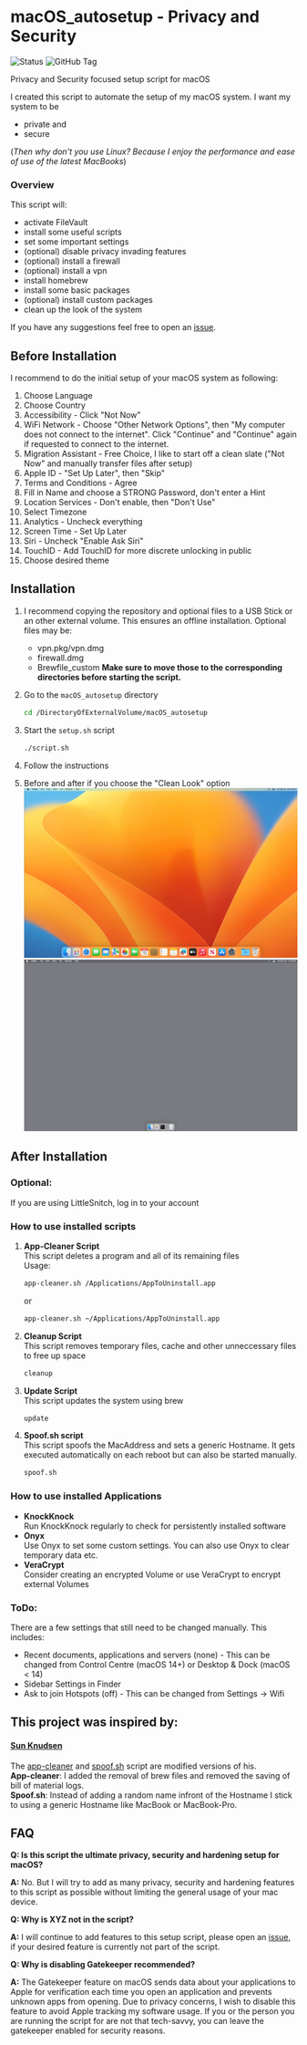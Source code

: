 # macOS_autosetup - Privacy and Security
![Status](https://img.shields.io/badge/status-Work_in_Progress-yellow)
![GitHub Tag](https://img.shields.io/github/v/tag/tortugato/macOS_autosetup)


Privacy and Security focused setup script for macOS


I created this script to automate the setup of my macOS system. I want my system to be
- private and
- secure

(<em>Then why don't you use Linux? Because I enjoy the performance and ease of use of the latest MacBooks</em>)

### Overview
This script will:
- activate FileVault
- install some useful scripts
- set some important settings
- (optional) disable privacy invading features
- (optional) install a firewall
- (optional) install a vpn
- install homebrew
- install some basic packages
- (optional) install custom packages
- clean up the look of the system


If you have any suggestions feel free to open an [issue](https://github.com/tortugato/macOS_autosetup/issues/new/choose).

## Before Installation
I recommend to do the initial setup of your macOS system as following:

1. Choose Language
2. Choose Country
3. Accessibility - Click "Not Now"
4. WiFi Network - Choose "Other Network Options", then "My computer does not connect to the internet". Click "Continue" and "Continue" again if requested to connect to the internet.
5. Migration Assistant - Free Choice, I like to start off a clean slate ("Not Now" and manually transfer files after setup)
6. Apple ID - "Set Up Later", then "Skip"
7. Terms and Conditions - Agree
8. Fill in Name and choose a STRONG Password, don't enter a Hint
9. Location Services - Don't enable, then "Don't Use"
10. Select Timezone
11. Analytics - Uncheck everything
12. Screen Time - Set Up Later
13. Siri - Uncheck "Enable Ask Siri"
14. TouchID - Add TouchID for more discrete unlocking in public
14. Choose desired theme

## Installation
1. I recommend copying the repository and optional files to a USB Stick or an other external volume. This ensures an offline installation.
    Optional files may be:
    - vpn.pkg/vpn.dmg
    - firewall.dmg
    - Brewfile_custom
    **Make sure to move those to the corresponding directories before starting the script.**


2. Go to the `macOS_autosetup` directory
    ```bash
    cd /DirectoryOfExternalVolume/macOS_autosetup
    ```

3. Start the `setup.sh` script
    ```bash
    ./script.sh
    ```

4. Follow the instructions
5. Before and after if you choose the "Clean Look" option\
![Before](https://github.com/tortugato/macOS_autosetup/blob/main/img/original.jpg) ![After](https://github.com/tortugato/macOS_autosetup/blob/main/img/clean.jpg)

## After Installation
### Optional:
If you are using LittleSnitch, log in to your account


### How to use installed scripts

1. **App-Cleaner Script**\
This script deletes a program and all of its remaining files\
Usage:
    ```bash
    app-cleaner.sh /Applications/AppToUninstall.app
    ```
    or
    ```bash
    app-cleaner.sh ~/Applications/AppToUninstall.app
    ```

2. **Cleanup Script**\
This script removes temporary files, cache and other unneccessary files to free up space
    ```bash
    cleanup
    ```

3. **Update Script**\
This script updates the system using brew
    ```bash
    update
    ```

4. **Spoof.sh script**\
This script spoofs the MacAddress and sets a generic Hostname. It gets executed automatically on each reboot but can also be started manually.
    ```bash
    spoof.sh
    ```

### How to use installed Applications
- **KnockKnock**\
	Run KnockKnock regularly to check for persistently installed software
- **Onyx**\
	Use Onyx to set some custom settings. You can also use Onyx to clear temporary data etc.
- **VeraCrypt**\
	Consider creating an encrypted Volume or use VeraCrypt to encrypt external Volumes
### ToDo:
There are a few settings that still need to be changed manually. This includes:
- Recent documents, applications and servers (none) - This can be changed from Control Centre (macOS 14+) or Desktop & Dock (macOS < 14)
- Sidebar Settings in Finder
- Ask to join Hotspots (off) - This can be changed from Settings -> Wifi


## This project was inspired by:
#### [Sun Knudsen](https://github.com/sunknudsen)
The [app-cleaner](https://github.com/sunknudsen/privacy-guides/tree/master/how-to-clean-uninstall-macos-apps-using-appcleaner-open-source-alternative) and [spoof.sh](https://github.com/sunknudsen/privacy-guides/tree/master/how-to-spoof-mac-address-and-hostname-automatically-at-boot-on-macos) script are modified versions of his.\
**App-cleaner**: I added the removal of brew files and removed the saving of bill of material logs.\
**Spoof.sh**: Instead of adding a random name infront of the Hostname I stick to using a generic Hostname like MacBook or MacBook-Pro.

## FAQ

**Q: Is this script the ultimate privacy, security and hardening setup for macOS?**

**A:** No. But I will try to add as many privacy, security and hardening features to this script as possible without limiting the general usage of your mac device.


**Q: Why is XYZ not in the script?**

**A:** I will continue to add features to this setup script, please open an [issue](https://github.com/tortugato/macOS_autosetup/issues/new/choose), if your desired feature is currently not part of the script.


**Q: Why is disabling Gatekeeper recommended?**

**A:** The Gatekeeper feature on macOS sends data about your applications to Apple for verification each time you open an application and prevents unknown apps from opening. Due to privacy concerns, I wish to disable this feature to avoid Apple tracking my software usage.
If you or the person you are running the script for are not that tech-savvy, you can leave the gatekeeper enabled for security reasons.
